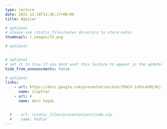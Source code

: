 ```yaml
---
type: lecture
date: 2021-11-18T13:36:17+00:00
title: Ağaçlar

# optional
# please use /static_files/notes directory to store notes
thumbnail: /_images/l5.png

# optional

  
# optional
# set it to true if you dont want this lecture to appear in the updates section
hide_from_announcments: false

# optional
links:
    - url: https://docs.google.com/presentation/d/e/2PACX-1vRsL4VDLVKjtbjswhWEckqHtQOm3n60wkvytj5wLWne_K7YLMwRKvFTj_BZto2Mdp15EBMwiJYzhRTl/pub?start=false&loop=false&delayms=3000
      name: slaytlar
    - url: #
      name: ders kaydı
      

  #  - url: /static_files/presentations/code.zip
  #    name: kodlar
---
```

<!-- Other additional contents using markdown -->
<!--
**Suggested Readings:**
- [Readings 1](http://example.com)
- [Readings 2](http://example.com)
-->
